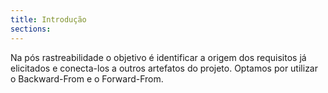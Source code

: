 ```yaml
---
title: Introdução
sections:
---
```


Na pós rastreabilidade o objetivo é identificar a origem dos requisitos já elicitados e conecta-los a outros artefatos do projeto. Optamos por utilizar o Backward-From e o Forward-From.